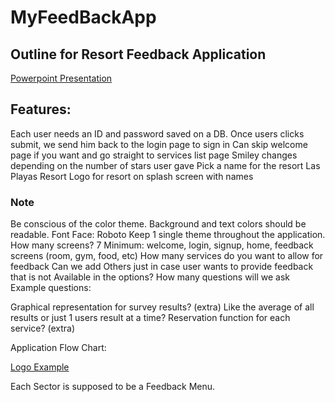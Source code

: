 # MyFeedBackApp

## Outline for Resort Feedback Application

[Powerpoint Presentation](https://docs.google.com/presentation/d/1XdEA4RJkcOgDEuM-KukiOvg5YXZ1-Ny7BWffat3pKk4/edit#slide=id.p)

## Features:

Each user needs an ID and password saved on a DB.
Once users clicks submit, we send him back to the login page to sign in
Can skip welcome page if you want and go straight to services list page
Smiley changes depending on the number of stars user gave
Pick a name for the resort
Las Playas Resort
Logo for resort on splash screen with names

### Note
Be conscious of the color theme. Background and text colors should be readable.
Font Face: Roboto
Keep 1 single theme throughout the application.
How many screens? 
7 Minimum: welcome, login, signup, home, feedback screens (room, gym, food, etc)
How many services do you want to allow for feedback
Can we add Others just in case user wants to provide feedback that is not
	Available in the options?
How many questions will we ask 
Example questions:

Graphical representation for survey results? (extra)
Like the average of all results or just 1 users result at a time?
Reservation function for each service? (extra)

Application Flow Chart:

[Logo Example](https://colorhunt.co/palette/9d0b0bda2d2deb8242f6da63)


Each Sector is supposed to be a Feedback Menu.
